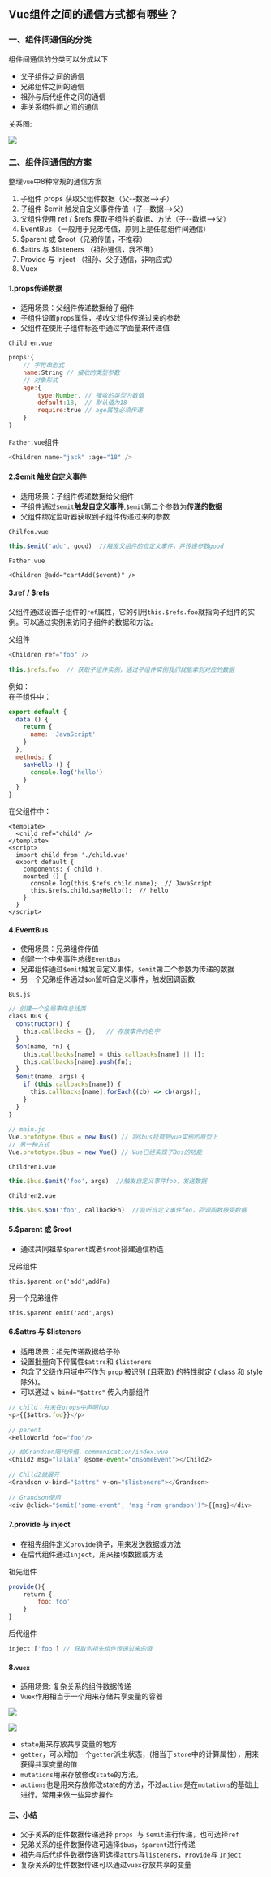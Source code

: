 ## Vue组件之间的通信方式都有哪些？

### 一、组件间通信的分类

组件间通信的分类可以分成以下

- 父子组件之间的通信
- 兄弟组件之间的通信
- 祖孙与后代组件之间的通信
- 非关系组件间之间的通信

关系图:

 ![](https://static.vue-js.com/85b92400-3aca-11eb-ab90-d9ae814b240d.png)

### 二、组件间通信的方案

整理`vue`中8种常规的通信方案

1.  子组件 props 获取父组件数据（父--数据-->子）
2.  子组件 \$emit 触发自定义事件传值（子--数据-->父）
3.  父组件使用 ref / $refs 获取子组件的数据、方法（子--数据-->父）
4.  EventBus （一般用于兄弟传值，原则上是任意组件间通信）
5.  \$parent 或 \$root（兄弟传值，不推荐）
6.  \$attrs 与 \$listeners （祖孙通信，我不用）
7.  Provide 与 Inject （祖孙、父子通信，非响应式）
8.  Vuex

#### 1.props传递数据

- 适用场景：父组件传递数据给子组件
- 子组件设置`props`属性，接收父组件传递过来的参数
- 父组件在使用子组件标签中通过字面量来传递值

`Children.vue`

```js
props:{  
    // 字符串形式  
    name:String // 接收的类型参数  
    // 对象形式  
    age:{    
        type:Number, // 接收的类型为数值  
        default:18,  // 默认值为18  
        require:true // age属性必须传递  
    }  
}  
```

`Father.vue`组件

```js
<Children name="jack" :age="18" />  
```

#### 2.\$emit 触发自定义事件

- 适用场景：子组件传递数据给父组件
- 子组件通过`$emit`**触发自定义事件**,`$emit`第二个参数为**传递的数据**
- 父组件绑定监听器获取到子组件传递过来的参数

`Chilfen.vue`

```js
this.$emit('add', good)  //触发父组件的自定义事件，并传递参数good
```

`Father.vue`

```vue
<Children @add="cartAdd($event)" />  
```

#### 3.ref / $refs
父组件通过设置子组件的`ref`属性，它的引用`this.$refs.foo`就指向子组件的实例。可以通过实例来访问子组件的数据和方法。

父组件

```js
<Children ref="foo" />  
  
this.$refs.foo  // 获取子组件实例，通过子组件实例我们就能拿到对应的数据  
```

例如：  
在子组件中：

```js
export default {
  data () {
    return {
      name: 'JavaScript'
    }
  },
  methods: {
    sayHello () {
      console.log('hello')
    }
  }
}
```

在父组件中：

```vue
<template>
  <child ref="child" />
</template>
<script>
  import child from './child.vue'
  export default {
    components: { child },
    mounted () {
      console.log(this.$refs.child.name);  // JavaScript
      this.$refs.child.sayHello();  // hello
    }
  }
</script>
```

#### 4.EventBus

- 使用场景：兄弟组件传值
- 创建一个中央事件总线`EventBus`
- 兄弟组件通过`$emit`触发自定义事件，`$emit`第二个参数为传递的数据
- 另一个兄弟组件通过`$on`监听自定义事件，触发回调函数

`Bus.js`

```js
// 创建一个全局事件总线类  
class Bus {  
  constructor() {  
    this.callbacks = {};   // 存放事件的名字  
  }  
  $on(name, fn) {  
    this.callbacks[name] = this.callbacks[name] || [];  
    this.callbacks[name].push(fn);  
  }  
  $emit(name, args) {  
    if (this.callbacks[name]) {  
      this.callbacks[name].forEach((cb) => cb(args));  
    }  
  }  
}  
  
// main.js  
Vue.prototype.$bus = new Bus() // 将$bus挂载到vue实例的原型上  
// 另一种方式  
Vue.prototype.$bus = new Vue() // Vue已经实现了Bus的功能  
```

`Children1.vue`

```js
this.$bus.$emit('foo'，args)  //触发自定义事件foo，发送数据
```

`Children2.vue`

```js
this.$bus.$on('foo', callbackFn)  //监听自定义事件foo，回调函数接受数据
```

#### 5.\$parent 或 \$root

- 通过共同祖辈`$parent`或者`$root`搭建通信桥连

兄弟组件

`this.$parent.on('add',addFn)`

另一个兄弟组件

`this.$parent.emit('add',args)`

#### 6.\$attrs  与 \$listeners

 - 适用场景：祖先传递数据给子孙
 - 设置批量向下传属性`$attrs`和 `$listeners`
 - 包含了父级作用域中不作为 `prop` 被识别 (且获取) 的特性绑定 ( class 和 style 除外)。
 - 可以通过 `v-bind="$attrs"` 传⼊内部组件

```js
// child：并未在props中声明foo  
<p>{{$attrs.foo}}</p>  
  
// parent  
<HelloWorld foo="foo"/>  
```

```js
// 给Grandson隔代传值，communication/index.vue  
<Child2 msg="lalala" @some-event="onSomeEvent"></Child2>  
  
// Child2做展开  
<Grandson v-bind="$attrs" v-on="$listeners"></Grandson>  
  
// Grandson使⽤  
<div @click="$emit('some-event', 'msg from grandson')">{{msg}</div>  
```

#### 7.provide 与 inject

- 在祖先组件定义`provide`钩子，用来发送数据或方法
- 在后代组件通过`inject`，用来接收数据或方法


祖先组件

```js
provide(){  
    return {  
        foo:'foo'  
    }  
}  
```

后代组件

```js
inject:['foo'] // 获取到祖先组件传递过来的值  
```

#### 8.`vuex`

- 适用场景: 复杂关系的组件数据传递
- `Vuex`作用相当于一个用来存储共享变量的容器

![](https://static.vue-js.com/fa207cd0-3aca-11eb-ab90-d9ae814b240d.png)

![](https://raw.githubusercontent.com/yuefei-su/My-DrawingBed/main/notes/vuex.jpg)

- `state`用来存放共享变量的地方
- `getter`，可以增加一个`getter`派生状态，\(相当于`store`中的计算属性），用来获得共享变量的值
- `mutations`用来存放修改`state`的方法。
- `actions`也是用来存放修改state的方法，不过`action`是在`mutations`的基础上进行。常用来做一些异步操作

#### 三、小结

- 父子关系的组件数据传递选择 `props`  与 `$emit`进行传递，也可选择`ref`
- 兄弟关系的组件数据传递可选择`$bus`，`$parent`进行传递
- 祖先与后代组件数据传递可选择`attrs`与`listeners`，`Provide`与 `Inject`
- 复杂关系的组件数据传递可以通过`vuex`存放共享的变量
